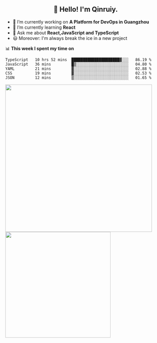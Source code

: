 <h2 align="center">👋 Hello! I'm Qinruiy.</h2>


- 🔭 I’m currently working on **A Platform for DevOps in Guangzhou**
- 🌱 I’m currently learning **React**
- 💬 Ask me about **React,JavaScript and TypeScript**
- 😃 Moreover: I'm always break the ice in a new project

📊 **This week I spent my time on**

<!--START_SECTION:waka-->
```text
TypeScript   10 hrs 52 mins  █████████████████████▓░░░   86.19 % 
JavaScript   36 mins         █▒░░░░░░░░░░░░░░░░░░░░░░░   04.80 % 
YAML         21 mins         ▓░░░░░░░░░░░░░░░░░░░░░░░░   02.88 % 
CSS          19 mins         ▓░░░░░░░░░░░░░░░░░░░░░░░░   02.53 % 
JSON         12 mins         ▒░░░░░░░░░░░░░░░░░░░░░░░░   01.65 % 
```
<!--END_SECTION:waka-->

<p>
<img align="left" width="460" src="https://github-readme-stats.vercel.app/api?username=Qinruiy&custom_title=Qrinruiy's Github Stats&theme=graywhite&hide_border=true"/> <img align="left" width="330" src="https://github-readme-stats.vercel.app/api/top-langs/?username=Qinruiy&layout=compact&theme=graywhite&hide_border=true"/>
</p>
